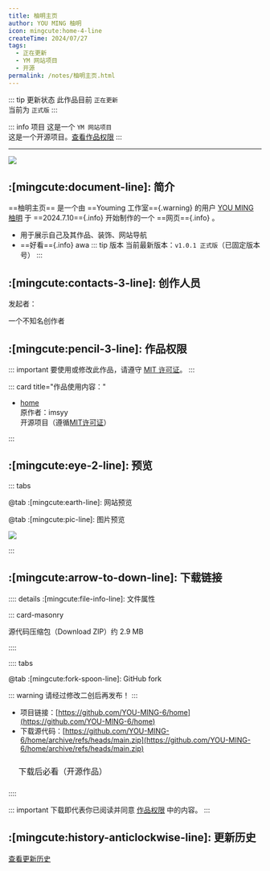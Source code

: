 ```yaml
---
title: 柚明主页
author: YOU MING 柚明
icon: mingcute:home-4-line
createTime: 2024/07/27
tags:
  - 正在更新
  - YM 网站项目
  - 开源
permalink: /notes/柚明主页.html
---
```


::: tip 更新状态
此作品目前 `正在更新`  
当前为 `正式版`
:::

::: info 项目
这是一个 `YM 网站项目`  
这是一个开源项目。[查看作品权限](#作品权限)
:::

---

![](https://ri.youming.v6.army/home-yl.png)

## :[mingcute:document-line]: 简介

==柚明主页== 是一个由 ==Youming 工作室=={.warning} 的用户 [YOU MING 柚明](/notes/更多/工作室.html#you-ming-柚明) 于 ==2024.7.10=={.info} 开始制作的一个 ==网页=={.info} 。

- 用于展示自己及其作品、装饰、网站导航
- ==好看=={.info} awa
::: tip 版本
当前最新版本：`v1.0.1 正式版`（已固定版本号）
:::

## :[mingcute:contacts-3-line]: 创作人员

发起者：<Badge text="YOU MING 柚明" type="warning" />

<LinkCard title="YOU MING 柚明" icon="https://ri.youming.v6.army/ym-ys.png" href="/notes/更多/工作室.html#you-ming-柚明">
    一个不知名创作者
</LinkCard>

## :[mingcute:pencil-3-line]: 作品权限

::: important 要使用或修改此作品，请遵守 [MIT 许可证](https://choosealicense.com/licenses/mit/)。
:::

::: card title="作品使用内容："

- [home](https://github.com/imsyy/home)  
  原作者：imsyy  
  开源项目（遵循[MIT许可证](https://github.com/imsyy/home?tab=MIT-1-ov-file)）

:::

## :[mingcute:eye-2-line]: 预览

::: tabs

@tab :[mingcute:earth-line]: 网站预览

<LinkCard title="柚明︱主页🍀" icon="mingcute:home-4-line" href="https://home.youming.v6.army/"></LinkCard>

@tab :[mingcute:pic-line]: 图片预览

![](https://ri.youming.v6.army/home-yl.png)

:::

## :[mingcute:arrow-to-down-line]: 下载链接

:::: details :[mingcute:file-info-line]: 文件属性

::: card-masonry

<Card title="home.zip" icon="mingcute:file-zip-line"><Badge text="安全" type="tip" />
  源代码压缩包（Download ZIP）约 2.9 MB
</Card>

::::

:::: tabs

@tab :[mingcute:fork-spoon-line]: GitHub fork

::: warning 请经过修改二创后再发布！
:::

- 项目链接：[https://github.com/YOU-MING-6/home](https://github.com/YOU-MING-6/home)
- 下载源代码：[https://github.com/YOU-MING-6/home/archive/refs/heads/main.zip](https://github.com/YOU-MING-6/home/archive/refs/heads/main.zip)

<a href="/必看-开源.html" style="
    display: inline-block;
    padding: 10px 20px;
    border: 1px solid var(--vp-c-divider);
    border-radius: 6px;
    font-size: 16px;
    text-decoration: none;
    background-color: var(--vp-c-bg-safe);
    color: var(--vp-c-text-primary);">
    下载后必看（开源作品）
</a>

::::

::: important 下载即代表你已阅读并同意 [作品权限](#作品权限) 中的内容。
:::

## :[mingcute:history-anticlockwise-line]: 更新历史

[查看更新历史](/notes/更新历史/柚明主页.html)
